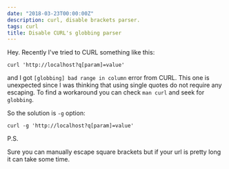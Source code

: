 ```yaml
---
date: "2018-03-23T00:00:00Z"
description: curl, disable brackets parser.
tags: curl
title: Disable CURL's globbing parser
---
```


Hey. Recently I've tried to CURL something like this:

`curl 'http://localhost?q[param]=value'`

and I got `[globbing] bad range in column` error from CURL.
This one is unexpected since I was thinking that using single quotes
do not require any escaping. To find a workaround you can check `man curl` and
seek for `globbing`.

So the solution is `-g` option:

`curl -g 'http://localhost?q[param]=value'`


P.S.

Sure you can manually escape square brackets but if your url is pretty long
it can take some time.
